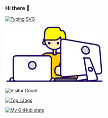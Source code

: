 ### Hi there 👋

  
[![Typing SVG](https://readme-typing-svg.demolab.com?font=Fira+Code&duration=600&pause=1000&color=D8F7A7&background=FF000000&random=false&width=435&lines=This+is+Kartheek+Nadella;Focus+on+DSA+%26+Web+Development)](https://git.io/typing-svg)

![alt text](https://github.com/cart1997/cart1997/blob/main/Anim's/Designer.gif)

![Visitor Count](https://profile-counter.glitch.me/cart1997/count.svg)

[![Top Langs](https://github-readme-stats.vercel.app/api/top-langs/?username=cart1997&theme=dark)](https://github.com/anuraghazra/github-readme-stats)

[![My GitHub stats](https://github-readme-stats.vercel.app/api?username=cart1997&include_all_commits=true&count_private=true&theme=dark)](https://github.com/anuraghazra/github-readme-stats)
